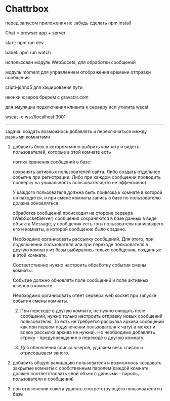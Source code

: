 # Chattrbox

перед запусом приложения не забудь сделать npm install

Chat  = browser app + server

start: npm run dev

babel: npm run watch


использован модуль WebSocets, для обработки сообщений

модуль moment для управлением отображения времени отправки сообщения

cripti-js/md5 для хэширования пути

иконки юзеров бререм с gravatar.com


для эмуляции подключения клиента к серверу исп утилита wscat

wscat -c ws://localhost:3001

____________________________________________


задача: создать возможнось добавлять и переключаться между разными комнатами

1. добавить блок в котором моно выбрать комнату и видеть пользователей, которые в этой комнате есть

   логика хранения сообщений в базе:

   сохранять активных пользователей сайта. Либо создать отдельное событие при регистрации.
   Либо при каждом сообщении проводить проверку на уникальность пользователя(что не эффективно).

   У каждого пользователя должна быть привязка к комнате в которой он находится,
   и при смене комнаты запись в базе по пользователю должна обновляться.

   обработка сообщений происходит на стороне сервера (WebSocketServer)
   сообщения сохраняются в базе данных в виде объекта Message, у сообщения есть
   тэги пользователя написавшего его и комнаты, в которой сообщение было создано.

   Необходимо организовать рассылку сообщений. Для этого, при подключении пользователя
   или при переходе пользователя в другую комнату из базы выбирались только сообщения,
   созданные в этой комнате.

   Соответственно нужно настроить обработку события смены комнаты.

   Событие должно обновлять поле сообщений и поле активных юзеров в комнате

   Необходимо организовать ответ сервера web socket при запуске события смены комнаты.

   2. При переходе в другую комнату, не нужно очищать поле сообщений, нужно только настроить отправку новых сообщений пользователю. То есть не требуется рассылка архива сообщений как при первом подключении пользователя к чату( а может и вовсе рассылка архива не нужна). Но необходимо добавлять строку - предупреждение о переходе в другую комнату.

   3. Для обновления списка юзеров, удаляем весь список и отрисовываем заного.


4. добавить общую валидацию пользователя и возможнось создавать закрытые комнаты с сообственным паролем(каждой комнате должен соответствовать свой объек с данными - пароль, пользователи и сообщения)

5. при отключении сокета удалять соответствующего пользователя из базы

